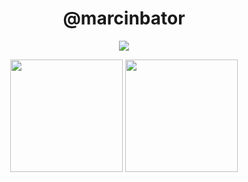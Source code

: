<h1 align="center">@marcinbator</h1>

<p align="center">
  <a href="https://skillicons.dev">
    <img src="https://skillicons.dev/icons?i=java,spring,angular,cs,cpp,python" />
  </a>
</p>

<p align="center">
  <img height="180em" src="https://github-readme-stats.vercel.app/api?username=marcinbator&theme=noctis_minimus&show_icons=true" />
 <img height="180em" src="https://github-readme-stats.vercel.app/api/top-langs/?username=marcinbator&theme=noctis_minimus&layout=compact" /> 
</p>
